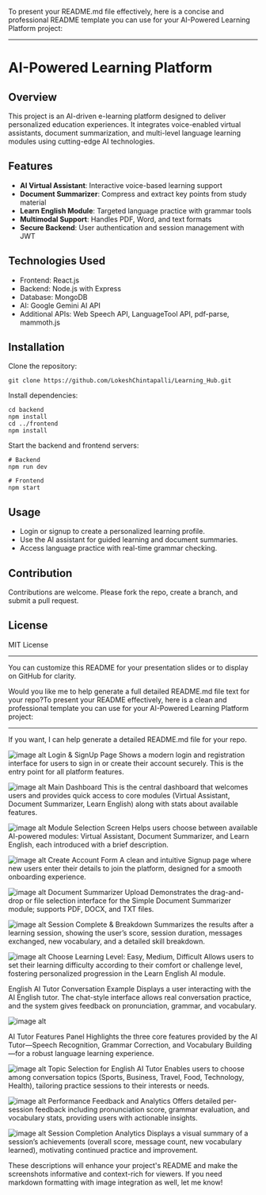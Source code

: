 To present your README.md file effectively, here is a concise and professional README template you can use for your AI-Powered Learning Platform project:

***

# AI-Powered Learning Platform

## Overview
This project is an AI-driven e-learning platform designed to deliver personalized education experiences. It integrates voice-enabled virtual assistants, document summarization, and multi-level language learning modules using cutting-edge AI technologies.

## Features
- **AI Virtual Assistant**: Interactive voice-based learning support
- **Document Summarizer**: Compress and extract key points from study material
- **Learn English Module**: Targeted language practice with grammar tools
- **Multimodal Support**: Handles PDF, Word, and text formats
- **Secure Backend**: User authentication and session management with JWT

## Technologies Used
- Frontend: React.js
- Backend: Node.js with Express
- Database: MongoDB
- AI: Google Gemini AI API
- Additional APIs: Web Speech API, LanguageTool API, pdf-parse, mammoth.js

## Installation
Clone the repository:

```
git clone https://github.com/LokeshChintapalli/Learning_Hub.git
```

Install dependencies:

```
cd backend
npm install
cd ../frontend
npm install
```

Start the backend and frontend servers:

```
# Backend
npm run dev

# Frontend
npm start
```

## Usage
- Login or signup to create a personalized learning profile.
- Use the AI assistant for guided learning and document summaries.
- Access language practice with real-time grammar checking.

## Contribution
Contributions are welcome. Please fork the repo, create a branch, and submit a pull request.

## License
MIT License

***

You can customize this README for your presentation slides or to display on GitHub for clarity.

Would you like me to help generate a full detailed README.md file text for your repo?To present your README effectively, here is a clean and professional template you can use for your AI-Powered Learning Platform project:

***



If you want, I can help generate a detailed README.md file for your repo.



![image alt](https://github.com/LokeshChintapalli/Learning_Hub/blob/c97d692d29f061fdb312334593d4cc7a1ceb36da/Screenshot%20(378).png)
Login & SignUp Page
Shows a modern login and registration interface for users to sign in or create their account securely. This is the entry point for all platform features.


![image alt](https://github.com/LokeshChintapalli/Learning_Hub/blob/fe23801ce843079d097cb6205cbb6b90c704e2ce/Screenshot%20(380).png)
Main Dashboard
This is the central dashboard that welcomes users and provides quick access to core modules (Virtual Assistant, Document Summarizer, Learn English) along with stats about available features.

![image alt](https://github.com/LokeshChintapalli/Learning_Hub/blob/8982923ae029cb8e12ee193e523963cc1bfb4cbd/Screenshot%20(381).png)
Module Selection Screen
Helps users choose between available AI-powered modules: Virtual Assistant, Document Summarizer, and Learn English, each introduced with a brief description.

![image alt](https://github.com/LokeshChintapalli/Learning_Hub/blob/8982923ae029cb8e12ee193e523963cc1bfb4cbd/Screenshot%20(382).png)
Create Account Form
A clean and intuitive Signup page where new users enter their details to join the platform, designed for a smooth onboarding experience.

![image alt](https://github.com/LokeshChintapalli/Learning_Hub/blob/8982923ae029cb8e12ee193e523963cc1bfb4cbd/Screenshot%20(383).png)
Document Summarizer Upload
Demonstrates the drag-and-drop or file selection interface for the Simple Document Summarizer module; supports PDF, DOCX, and TXT files.

![image alt](https://github.com/LokeshChintapalli/Learning_Hub/blob/8982923ae029cb8e12ee193e523963cc1bfb4cbd/Screenshot%20(384).png)
Session Complete & Breakdown
Summarizes the results after a learning session, showing the user’s score, session duration, messages exchanged, new vocabulary, and a detailed skill breakdown.

![image alt](https://github.com/LokeshChintapalli/Learning_Hub/blob/8982923ae029cb8e12ee193e523963cc1bfb4cbd/Screenshot%20(385).png)
Choose Learning Level: Easy, Medium, Difficult
Allows users to set their learning difficulty according to their comfort or challenge level, fostering personalized progression in the Learn English AI module. 

English AI Tutor Conversation Example
Displays a user interacting with the AI English tutor. The chat-style interface allows real conversation practice, and the system gives feedback on pronunciation, grammar, and vocabulary.

![image alt](https://github.com/LokeshChintapalli/Learning_Hub/blob/8982923ae029cb8e12ee193e523963cc1bfb4cbd/Screenshot%20(386).png)

AI Tutor Features Panel
Highlights the three core features provided by the AI Tutor—Speech Recognition, Grammar Correction, and Vocabulary Building—for a robust language learning experience.


![image alt](https://github.com/LokeshChintapalli/Learning_Hub/blob/8982923ae029cb8e12ee193e523963cc1bfb4cbd/Screenshot%20(387).png)
Topic Selection for English AI Tutor
Enables users to choose among conversation topics (Sports, Business, Travel, Food, Technology, Health), tailoring practice sessions to their interests or needs.

![image alt](https://github.com/LokeshChintapalli/Learning_Hub/blob/8982923ae029cb8e12ee193e523963cc1bfb4cbd/Screenshot%20(388).png)
Performance Feedback and Analytics
Offers detailed per-session feedback including pronunciation score, grammar evaluation, and vocabulary stats, providing users with actionable insights.

![image alt](https://github.com/LokeshChintapalli/Learning_Hub/blob/8982923ae029cb8e12ee193e523963cc1bfb4cbd/Screenshot%20(390).png)
Session Completion Analytics
Displays a visual summary of a session’s achievements (overall score, message count, new vocabulary learned), motivating continued practice and improvement.

These descriptions will enhance your project's README and make the screenshots informative and context-rich for viewers. If you need markdown formatting with image integration as well, let me know!


